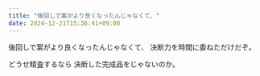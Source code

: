 ```yaml
---
title: "後回しで案がより良くなったんじゃなくて、"
date: 2024-12-21T15:36:41+09:00
---
```

後回しで案がより良くなったんじゃなくて、
決断力を時間に委ねただけだぞ。

どうせ精査するなら
決断した完成品をじゃないのか。
